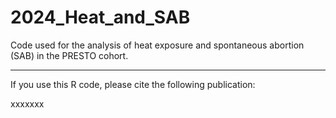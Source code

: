 # 2024_Heat_and_SAB
Code used for the analysis of heat exposure and spontaneous abortion (SAB) in the PRESTO cohort.


___

If you use this R code, please cite the following publication:

xxxxxxx


